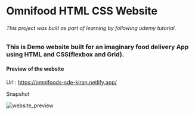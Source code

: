 ﻿# Omnifood HTML CSS Website
###### This project was built as part of learning by following udemy tutorial. 
### This is Demo website built for an imaginary food delivery App using HTML and CSS(flexbox and Grid).

#### Preview of the website
Url : https://omnifoods-sde-kiran.netlify.app/


Snapshot

![website_preview](https://github.com/sde-kiran-sadvilkar/omnifood-html-css-website/assets/166976442/0f2d482a-25ac-46d3-a5ba-590c8f72829a)

